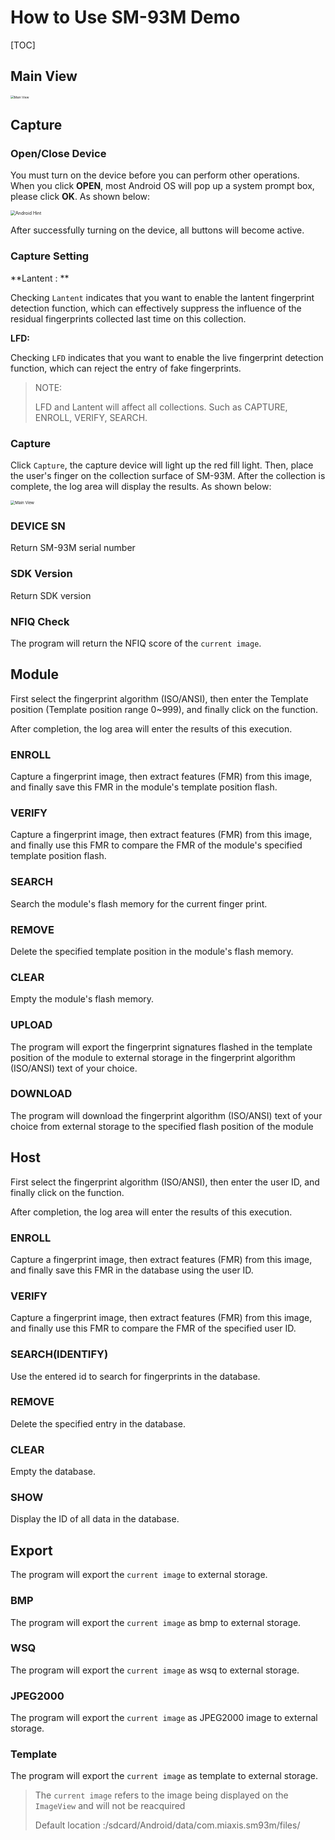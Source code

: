 # How to Use SM-93M Demo

[TOC]

## Main View

<img src="./images/demo/main_view.png" alt="Main View" style="zoom:35%;" />

## Capture 

### Open/Close Device

You must turn on the device before you can perform other operations. When you click **OPEN**, most Android OS will pop up a system prompt box, please click **OK**. As shown below:

<img src="./images/demo/sys_hint.png" alt="Android Hint" align="center" style="zoom:50%;" />

After successfully turning on the device, all buttons will become active.

### Capture Setting

**Lantent : **

Checking `Lantent` indicates that you want to enable the lantent  fingerprint detection function, which can effectively suppress the influence of the residual fingerprints collected last time on this collection.

**LFD:**

Checking `LFD` indicates that you want to enable the live fingerprint detection function, which can reject the entry of fake fingerprints.

> NOTE:
>
> LFD and Lantent will affect all collections. Such as CAPTURE, ENROLL, VERIFY, SEARCH.

### Capture

Click `Capture`, the capture device will light up the red fill light. Then, place the user's finger on the collection surface of SM-93M. After the collection is complete, the log area will display the results. As shown below:

<img src="./images/demo/capture_result.png" alt="Main View" style="zoom:45%;" />



### DEVICE SN

Return SM-93M serial number

### SDK Version

Return SDK version

### NFIQ Check

The program will return the NFIQ score of the `current image`.

## Module

First select the fingerprint algorithm (ISO/ANSI), then enter the Template position (Template position range 0~999), and finally click on the function.

After completion, the log area will enter the results of this execution.

### ENROLL

Capture a fingerprint image, then extract features (FMR) from this image, and finally save this FMR in the module's template position flash.

### VERIFY

Capture a fingerprint image, then extract features (FMR) from this image, and finally use this FMR to compare the FMR of the  module's specified template position flash.

### SEARCH

Search the module's flash memory for the current finger print.

### REMOVE

Delete the specified template position in the module's flash memory.

### CLEAR

Empty the module's flash memory.

### UPLOAD

The program will export the fingerprint signatures flashed in the template position of the module to external storage in the fingerprint algorithm (ISO/ANSI) text of your choice.

### DOWNLOAD

The program will download the fingerprint algorithm (ISO/ANSI) text of your choice from external storage to the specified flash position of the module



## Host

First select the fingerprint algorithm (ISO/ANSI), then enter the user ID, and finally click on the function.

After completion, the log area will enter the results of this execution.

### ENROLL

Capture a fingerprint image, then extract features (FMR) from this image, and finally save this FMR in the database using the user ID.

### VERIFY

Capture a fingerprint image, then extract features (FMR) from this image, and finally use this FMR to compare the FMR of the specified user ID.

### SEARCH(IDENTIFY)

Use the entered id to search for fingerprints in the database.

### REMOVE

Delete the specified entry in the database.

### CLEAR

Empty the database.

### SHOW

Display the ID of all data in the database.

## Export

The program will export the `current image` to external storage.

### BMP

The program will export the `current image` as bmp to external storage.

### WSQ

The program will export the `current image` as wsq to external storage.

### JPEG2000

The program will export the `current image` as JPEG2000 image to external storage.

### Template

The program will export the `current image` as template to external storage.



> The `current image` refers to the image being displayed on the `ImageView` and will not be reacquired
>
> Default location :/sdcard/Android/data/com.miaxis.sm93m/files/